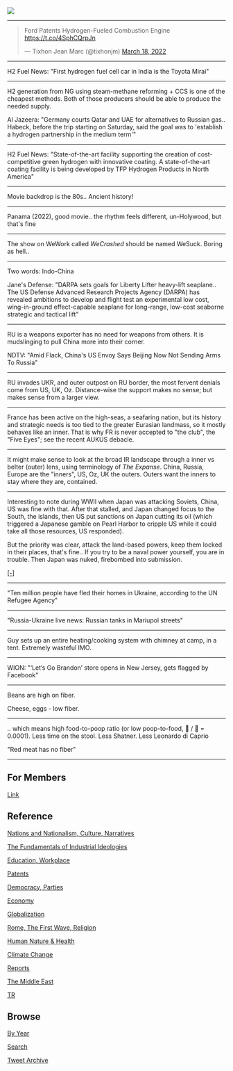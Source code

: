 <img src="https://drive.google.com/uc?export=view&id=1B2wf9R7AMH1d7Vw6e2mucLbIQ5NSjir7"/>


---

<blockquote class="twitter-tweet"><p lang="en" dir="ltr">Ford Patents Hydrogen-Fueled Combustion Engine <a href="https://t.co/4SphCQrpJn">https://t.co/4SphCQrpJn</a></p>&mdash; Tixhon Jean Marc (@tixhonjm) <a href="https://twitter.com/tixhonjm/status/1504813160909447268?ref_src=twsrc%5Etfw">March 18, 2022</a></blockquote> <script async src="https://platform.twitter.com/widgets.js" charset="utf-8"></script>

---

H2 Fuel News: "First hydrogen fuel cell car in India is the Toyota
Mirai"

---

H2 generation from NG using steam-methane reforming + CCS is one of
the cheapest methods. Both of those producers should be able to
produce the needed supply.

Al Jazeera: "Germany courts Qatar and UAE for alternatives to Russian
gas.. Habeck, before the trip starting on Saturday, said the goal was
to 'establish a hydrogen partnership in the medium term'"

---

H2 Fuel News: "State-of-the-art facility supporting the creation of
cost-competitive green hydrogen with innovative coating. A
state-of-the-art coating facility is being developed by TFP Hydrogen
Products in North America"

---

Movie backdrop is the 80s.. Ancient history!

---

Panama (2022), good movie.. the rhythm feels different, un-Holywood,
but that's fine

---

The show on WeWork called *WeCrashed* should be named WeSuck. Boring
as hell.. 

---

Two words: Indo-China

Jane's Defense: "DARPA sets goals for Liberty Lifter heavy-lift
seaplane.. The US Defense Advanced Research Projects Agency (DARPA)
has revealed ambitions to develop and flight test an experimental low
cost, wing-in-ground effect-capable seaplane for long-range, low-cost
seaborne strategic and tactical lift"

---

RU is a weapons exporter has no need for weapons from others. It is
mudslinging to pull China more into their corner.

NDTV: "Amid Flack, China's US Envoy Says Beijing Now Not Sending Arms To Russia"

---

RU invades UKR, and outer outpost on RU border, the most fervent
denials come from US, UK, Oz. Distance-wise the support makes no
sense; but makes sense from a larger view.

---

France has been active on the high-seas, a seafaring nation, but its
history and strategic needs is too tied to the greater Eurasian
landmass, so it mostly behaves like an inner. That is why FR is never
accepted to "the club", the "Five Eyes"; see the recent AUKUS debacle.

---

It might make sense to look at the broad IR landscape through a inner
vs belter (outer) lens, using terminology of *The Expanse*. China,
Russia, Europe are the "inners", US, Oz, UK the outers. Outers want
the inners to stay where they are, contained. 

---

Interesting to note during WWII when Japan was attacking Soviets,
China, US was fine with that. After that stalled, and Japan changed
focus to the South, the islands, then US put sanctions on Japan
cutting its oil (which triggered a Japanese gamble on Pearl Harbor to
cripple US while it could take all those resources, US responded).

But the priority was clear, attack the land-based powers, keep them
locked in their places, that's fine.. If you try to be a naval power
yourself, you are in trouble. Then Japan was nuked, firebombed into
submission.

[[-]](https://youtu.be/so4v_2zq35k?t=275)

---

"Ten million people have fled their homes in Ukraine, according to the
UN Refugee Agency"

---

"Russia-Ukraine live news: Russian tanks in Mariupol streets"

---

Guy sets up an entire heating/cooking system with chimney at camp, in
a tent. Extremely wasteful IMO. 

---

WION: "‘Let’s Go Brandon’ store opens in New Jersey, gets flagged by Facebook"

---

Beans are high on fiber. 

Cheese, eggs - low fiber.

---

.. which means high food-to-poop ratio (or low poop-to-food, 💩 / 🍔 =
0.0001). Less time on the stool. Less Shatner. Less Leonardo di Caprio

"Red meat has no fiber"

---

## For Members

[Link](https://thirdwave-members.herokuapp.com)

## Reference

[Nations and Nationalism, Culture, Narratives](/2013/02/nations-and-nationalism.md)

[The Fundamentals of Industrial Ideologies](/2011/04/fundamentals-of-industrial-ideologies.md)

[Education, Workplace](2017/09/education-workplace.md)

[Patents](/2018/09/patents.md)

[Democracy, Parties](/2016/11/democracy.md)

[Economy](/2018/05/economy.md)

[Globalization](/2018/09/globalization.md)

[Rome, The First Wave, Religion](/2017/12/rome.md)

[Human Nature & Health](/2020/07/human-nature.md)

[Climate Change](/2018/12/climate.md)

[Reports](/2019/05/reports.md)

[The Middle East](/2019/07/middleeast.md)

[TR](../tr)

## Browse

[By Year](years.md)

[Search](search.html)

[Tweet Archive](/tweets/README.md)


